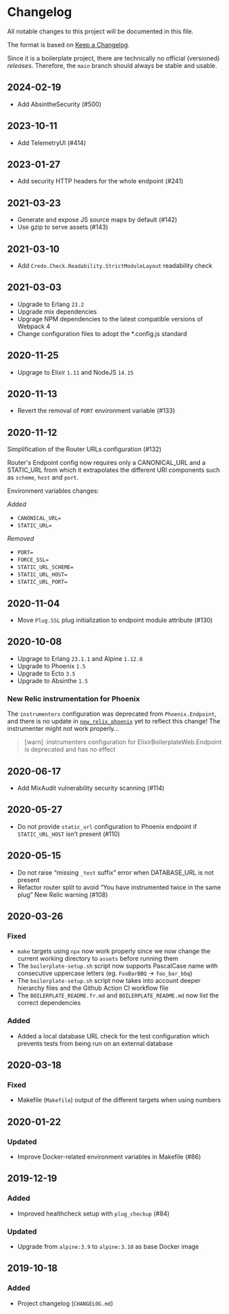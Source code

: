 # Changelog

All notable changes to this project will be documented in this file.

The format is based on [Keep a Changelog](https://keepachangelog.com/en/1.0.0/).

Since it is a boilerplate project, there are technically no official (versioned) _releases_. Therefore, the `main` branch should always be stable and usable.

## 2024-02-19

- Add AbsintheSecurity (#500)

## 2023-10-11

- Add TelemetryUI (#414)

## 2023-01-27

- Add security HTTP headers for the whole endpoint (#241)

## 2021-03-23

- Generate and expose JS source maps by default (#142)
- Use gzip to serve assets (#143)

## 2021-03-10

- Add `Credo.Check.Readability.StrictModuleLayout` readability check

## 2021-03-03

- Upgrade to Erlang `23.2`
- Upgrade mix dependencies
- Upgrage NPM dependencies to the latest compatible versions of Webpack 4
- Change configuration files to adopt the \*.config.js standard

## 2020-11-25

- Upgrage to Elixir `1.11` and NodeJS `14.15`

## 2020-11-13

- Revert the removal of `PORT` environment variable (#133)

## 2020-11-12

Simplification of the Router URLs configuration (#132)

Router's Endpoint config now requires only a CANONICAL_URL and a STATIC_URL from which it extrapolates the different URI components such as `scheme`, `host` and `port`.

Environment variables changes:

_Added_

- `CANONICAL_URL=`
- `STATIC_URL=`

_Removed_

- `PORT=`
- `FORCE_SSL=`
- `STATIC_URL_SCHEME=`
- `STATIC_URL_HOST=`
- `STATIC_URL_PORT=`

## 2020-11-04

- Move `Plug.SSL` plug initialization to endpoint module attribute (#130)

## 2020-10-08

- Upgrage to Erlang `23.1.1` and Alpine `1.12.0`
- Upgrade to Phoenix `1.5`
- Upgrade to Ecto `3.5`
- Upgrade to Absinthe `1.5`

### New Relic instrumentation for Phoenix

The `instrumenters` configuration was deprecated from `Phoenix.Endpoint`, and there is no update in [`new_relix_phoenix`](https://hex.pm/packages/new_relic_phoenix) yet to reflect this change! The instrumenter might not work properly…

> [warn] :instrumenters configuration for ElixirBoilerplateWeb.Endpoint is deprecated and has no effect

## 2020-06-17

- Add MixAudit vulnerability security scanning (#114)

## 2020-05-27

- Do not provide `static_url` configuration to Phoenix endpoint if `STATIC_URL_HOST` isn’t present (#110)

## 2020-05-15

- Do not raise “missing `_test` suffix” error when DATABASE_URL is not present
- Refactor router split to avoid “You have instrumented twice in the same plug” New Relic warning (#108)

## 2020-03-26

### Fixed

- `make` targets using `npx` now work properly since we now change the current working directory to `assets` before running them
- The `boilerplate-setup.sh` script now supports PascalCase name with consecutive uppercase letters (eg. `FooBarBBQ` → `foo_bar_bbq`)
- The `boilerplate-setup.sh` script now takes into account deeper hierarchy files and the Github Action CI workflow file
- The `BOILERPLATE_README.fr.md` and `BOILERPLATE_README.md` now list the correct dependencies

### Added

- Added a local database URL check for the test configuration which prevents tests from being run on an external database

## 2020-03-18

### Fixed

- Makefile (`Makefile`) output of the different targets when using numbers

## 2020-01-22

### Updated

- Improve Docker-related environment variables in Makefile (#86)

## 2019-12-19

### Added

- Improved healthcheck setup with `plug_checkup` (#84)

### Updated

- Upgrade from `alpine:3.9` to `alpine:3.10` as base Docker image

## 2019-10-18

### Added

- Project changelog (`CHANGELOG.md`)
